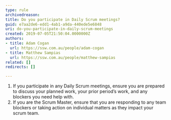 ```yaml
---
type: rule
archivedreason: 
title: Do you participate in Daily Scrum meetings?
guid: e7aa2de6-edd1-4ab1-a9da-440ede5e6848
uri: do-you-participate-in-daily-scrum-meetings
created: 2019-07-05T21:50:04.0000000Z
authors:
- title: Adam Cogan
  url: https://ssw.com.au/people/adam-cogan
- title: Matthew Sampias
  url: https://ssw.com.au/people/matthew-sampias
related: []
redirects: []

---
```



<ol><li>If you participate in any Daily Scrum meetings, ensure you are prepared to discuss your planned work, your prior period’s work, and any blockers you need help with.&#160;</li><li>If you are the Scrum Master, ensure that you are responding to any team blockers or taking action on individual matters as they impact your scrum team.​<br></li></ol><br>
<br><excerpt class='endintro'></excerpt><br>



